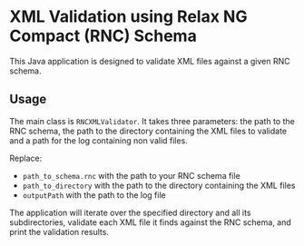 # XML Validation using Relax NG Compact (RNC) Schema

This Java application is designed to validate XML files against a given RNC schema.

## Usage

The main class is `RNCXMLValidator`. It takes three parameters: the path to the RNC schema, the path to the directory containing the XML files to validate and a path for the log containing non valid files.

Replace:
- `path_to_schema.rnc` with the path to your RNC schema file
- `path_to_directory` with the path to the directory containing the XML files
- `outputPath` with the path to the log file


The application will iterate over the specified directory and all its subdirectories, validate each XML file it finds against the RNC schema, and print the validation results.